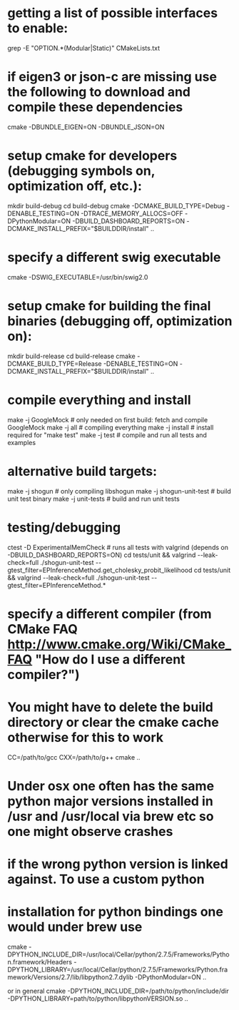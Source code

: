 # getting a list of possible interfaces to enable:
grep -E "OPTION.*(Modular|Static)" CMakeLists.txt

# if eigen3 or json-c are missing use the following to download and compile these dependencies
cmake -DBUNDLE_EIGEN=ON -DBUNDLE_JSON=ON

# setup cmake for developers (debugging symbols on, optimization off, etc.):
mkdir build-debug
cd build-debug
cmake -DCMAKE_BUILD_TYPE=Debug -DENABLE_TESTING=ON -DTRACE_MEMORY_ALLOCS=OFF -DPythonModular=ON -DBUILD_DASHBOARD_REPORTS=ON -DCMAKE_INSTALL_PREFIX="$BUILDDIR/install" ..

# specify a different swig executable
cmake -DSWIG_EXECUTABLE=/usr/bin/swig2.0

# setup cmake for building the final binaries (debugging off, optimization on):
mkdir build-release
cd build-release
cmake -DCMAKE_BUILD_TYPE=Release -DENABLE_TESTING=ON -DCMAKE_INSTALL_PREFIX="$BUILDDIR/install" ..


# compile everything and install
make -j GoogleMock # only needed on first build: fetch and compile GoogleMock
make -j all # compiling everything
make -j install # install required for "make test"
make -j test # compile and run all tests and examples


# alternative build targets:
make -j shogun # only compiling libshogun
make -j shogun-unit-test # build unit test binary
make -j unit-tests # build and run unit tests


# testing/debugging
ctest -D ExperimentalMemCheck # runs all tests with valgrind (depends on -DBUILD_DASHBOARD_REPORTS=ON)
cd tests/unit && valgrind --leak-check=full ./shogun-unit-test --gtest_filter=EPInferenceMethod.get_cholesky_probit_likelihood
cd tests/unit && valgrind --leak-check=full ./shogun-unit-test --gtest_filter=EPInferenceMethod.*

# specify a different compiler (from CMake FAQ http://www.cmake.org/Wiki/CMake_FAQ "How do I use a different compiler?")
# You might have to delete the build directory or clear the cmake cache otherwise for this to work
CC=/path/to/gcc CXX=/path/to/g++ cmake ..

# Under osx one often has the same python major versions installed in /usr and /usr/local via brew etc so one might observe crashes
# if the wrong python version is linked against.  To use a custom python
# installation for python bindings one would under brew use
cmake -DPYTHON_INCLUDE_DIR=/usr/local/Cellar/python/2.7.5/Frameworks/Python.framework/Headers -DPYTHON_LIBRARY=/usr/local/Cellar/python/2.7.5/Frameworks/Python.framework/Versions/2.7/lib/libpython2.7.dylib  -DPythonModular=ON ..

or in general
cmake -DPYTHON_INCLUDE_DIR=/path/to/python/include/dir -DPYTHON_LIBRARY=path/to/python/libpythonVERSION.so ..
